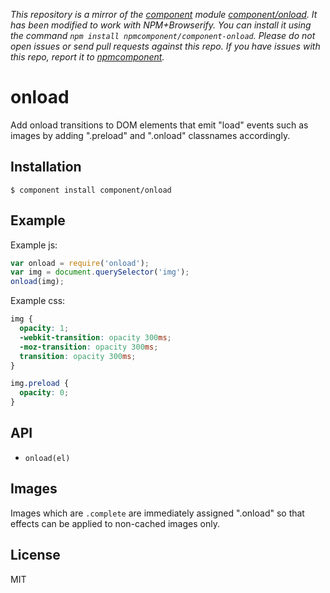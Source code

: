 *This repository is a mirror of the [component](http://component.io) module [component/onload](http://github.com/component/onload). It has been modified to work with NPM+Browserify. You can install it using the command `npm install npmcomponent/component-onload`. Please do not open issues or send pull requests against this repo. If you have issues with this repo, report it to [npmcomponent](https://github.com/airportyh/npmcomponent).*

# onload

  Add onload transitions to DOM elements that
  emit "load" events such as images by adding
  ".preload" and ".onload" classnames accordingly.

## Installation

    $ component install component/onload

## Example

 Example js:

```js
var onload = require('onload');
var img = document.querySelector('img');
onload(img);
```

 Example css:

```css
img {
  opacity: 1;
  -webkit-transition: opacity 300ms;
  -moz-transition: opacity 300ms;
  transition: opacity 300ms;
}

img.preload {
  opacity: 0;
}
```

## API

 - `onload(el)`

## Images

  Images which are `.complete` are immediately
  assigned ".onload" so that effects can be applied
  to non-cached images only.

## License

  MIT
